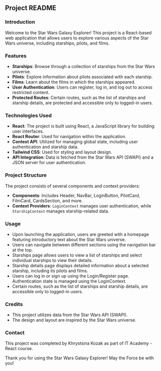 ## Project README

### Introduction
Welcome to the Star Wars Galaxy Explorer! This project is a React-based web application that allows users to explore various aspects of the Star Wars universe, including starships, pilots, and films.

### Features
- **Starships**: Browse through a collection of starships from the Star Wars universe.
- **Pilots**: Explore information about pilots associated with each starship.
- **Films**: Learn about the films in which the starships appeared.
- **User Authentication**: Users can register, log in, and log out to access restricted content.
- **Protected Routes**: Certain routes, such as the list of starships and starship details, are protected and accessible only to logged-in users.

### Technologies Used
- **React**: The project is built using React, a JavaScript library for building user interfaces.
- **React Router**: Used for navigation within the application.
- **Context API**: Utilized for managing global state, including user authentication and starship data.
- **Tailwind CSS**: Used for styling and layout design.
- **API Integration**: Data is fetched from the Star Wars API (SWAPI) and a JSON server for user authentication.

### Project Structure
The project consists of several components and context providers:
- **Components**: Includes Header, NavBar, LoginButton, PilotCard, FilmCard, CardsSection, and more.
- **Context Providers**: `LoginContext` manages user authentication, while `StarshipContext` manages starship-related data.

### Usage
- Upon launching the application, users are greeted with a homepage featuring introductory text about the Star Wars universe.
- Users can navigate between different sections using the navigation bar at the top.
- Starships page allows users to view a list of starships and select individual starships to view their details.
- Starship details page displays detailed information about a selected starship, including its pilots and films.
- Users can log in or sign up using the Login/Register page. Authentication state is managed using the LoginContext.
- Certain routes, such as the list of starships and starship details, are accessible only to logged-in users.

### Credits
- This project utilizes data from the Star Wars API (SWAPI).
- The design and layout are inspired by the Star Wars universe.

### Contact
This project was completed by Khrystsina Kozak as part of IT Academy - React course. 

Thank you for using the Star Wars Galaxy Explorer! May the Force be with you!